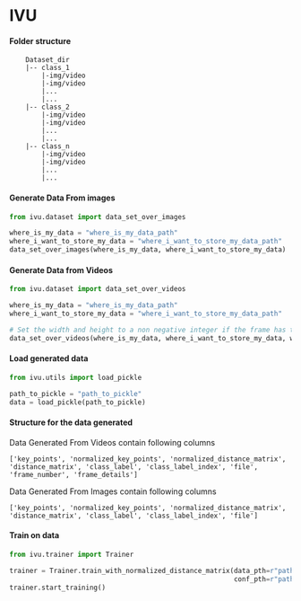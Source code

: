 # IVU


#### Folder structure


        Dataset_dir
        |-- class_1
            |-img/video
            |-img/video
            |...
            |...
        |-- class_2
            |-img/video
            |-img/video
            |...
            |...
        |-- class_n
            |-img/video
            |-img/video
            |...
            |...

#### Generate Data From images
  
```python
from ivu.dataset import data_set_over_images

where_is_my_data = "where_is_my_data_path"
where_i_want_to_store_my_data = "where_i_want_to_store_my_data_path"
data_set_over_images(where_is_my_data, where_i_want_to_store_my_data)
```

#### Generate Data from Videos

```python
from ivu.dataset import data_set_over_videos

where_is_my_data = "where_is_my_data_path"
where_i_want_to_store_my_data = "where_i_want_to_store_my_data_path"

# Set the width and height to a non negative integer if the frame has to be resized
data_set_over_videos(where_is_my_data, where_i_want_to_store_my_data, width=-1, height=-1)
```
#### Load generated data


```python
from ivu.utils import load_pickle

path_to_pickle = "path_to_pickle"
data = load_pickle(path_to_pickle)
```

#### Structure for the data generated

Data Generated From Videos contain following columns

`['key_points', 'normalized_key_points', 'normalized_distance_matrix', 'distance_matrix', 'class_label', 'class_label_index', 'file', 'frame_number', 'frame_details']`

Data Generated From Images contain following columns

`['key_points', 'normalized_key_points', 'normalized_distance_matrix', 'distance_matrix', 'class_label', 'class_label_index', 'file']`

#### Train on data
```python
from ivu.trainer import Trainer

trainer = Trainer.train_with_normalized_distance_matrix(data_pth=r"path_to_pickle",
                                                        conf_pth=r"path_to_config")
trainer.start_training()
```
